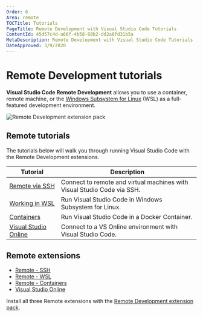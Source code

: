 ```yaml
---
Order: 6
Area: remote
TOCTitle: Tutorials
PageTitle: Remote Development with Visual Studio Code Tutorials
ContentId: 45d57c4d-a66f-4b58-88b2-dd2a6fd31b5a
MetaDescription: Remote Development with Visual Studio Code Tutorials
DateApproved: 3/9/2020
---
```

# Remote Development tutorials

**Visual Studio Code Remote Development** allows you to use a container, remote machine, or the [Windows Subsystem for Linux](https://docs.microsoft.com/windows/wsl) (WSL) as a full-featured development environment.

![Remote Development extension pack](images/remote-tutorials/remote-extension-pack.png)

## Remote tutorials

The tutorials below will walk you through running Visual Studio Code with the Remote Development extensions.

Tutorial | Description
--- | ---
[Remote via SSH](/remote-tutorials/ssh/getting-started) | Connect to remote and virtual machines with Visual Studio Code via SSH.
[Working in WSL](/remote-tutorials/wsl/getting-started) | Run Visual Studio Code in Windows Subsystem for Linux.
[Containers](/remote-tutorials/containers/getting-started) | Run Visual Studio Code in a Docker Container.
[Visual Studio Online](https://docs.microsoft.com/visualstudio/online/how-to/vscode) | Connect to a VS Online environment with Visual Studio Code.

## Remote extensions

* [Remote - SSH](https://marketplace.visualstudio.com/items?itemName=ms-vscode-remote.remote-ssh)
* [Remote - WSL](https://marketplace.visualstudio.com/items?itemName=ms-vscode-remote.remote-wsl)
* [Remote - Containers](https://marketplace.visualstudio.com/items?itemName=ms-vscode-remote.remote-containers)
* [Visual Studio Online](https://marketplace.visualstudio.com/items?itemName=ms-vsonline.vsonline)

Install all three Remote extensions with the [Remote Development extension pack](https://marketplace.visualstudio.com/items?itemName=ms-vscode-remote.vscode-remote-extensionpack).

